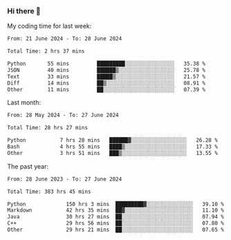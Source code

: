 ### Hi there 👋

My coding time for last week:

<!--START_SECTION:week-->

```txt
From: 21 June 2024 - To: 28 June 2024

Total Time: 2 hrs 37 mins

Python       55 mins         █████████░░░░░░░░░░░░░░░░   35.38 %
JSON         40 mins         ██████▒░░░░░░░░░░░░░░░░░░   25.78 %
Text         33 mins         █████▒░░░░░░░░░░░░░░░░░░░   21.57 %
Diff         14 mins         ██▒░░░░░░░░░░░░░░░░░░░░░░   08.91 %
Other        11 mins         ██░░░░░░░░░░░░░░░░░░░░░░░   07.39 %
```

<!--END_SECTION:week-->

Last month:

<!--START_SECTION:month-->

```txt
From: 28 May 2024 - To: 27 June 2024

Total Time: 28 hrs 27 mins

Python           7 hrs 28 mins   ██████▓░░░░░░░░░░░░░░░░░░   26.28 %
Bash             4 hrs 55 mins   ████▒░░░░░░░░░░░░░░░░░░░░   17.33 %
Other            3 hrs 51 mins   ███▒░░░░░░░░░░░░░░░░░░░░░   13.55 %
```

<!--END_SECTION:month-->

The past year:

<!--START_SECTION:year-->

```txt
From: 28 June 2023 - To: 27 June 2024

Total Time: 383 hrs 45 mins

Python             150 hrs 3 mins  █████████▓░░░░░░░░░░░░░░░   39.10 %
Markdown           42 hrs 35 mins  ██▓░░░░░░░░░░░░░░░░░░░░░░   11.10 %
Java               30 hrs 27 mins  ██░░░░░░░░░░░░░░░░░░░░░░░   07.94 %
C++                29 hrs 56 mins  ██░░░░░░░░░░░░░░░░░░░░░░░   07.80 %
Other              29 hrs 21 mins  ██░░░░░░░░░░░░░░░░░░░░░░░   07.65 %
```

<!--END_SECTION:year-->
